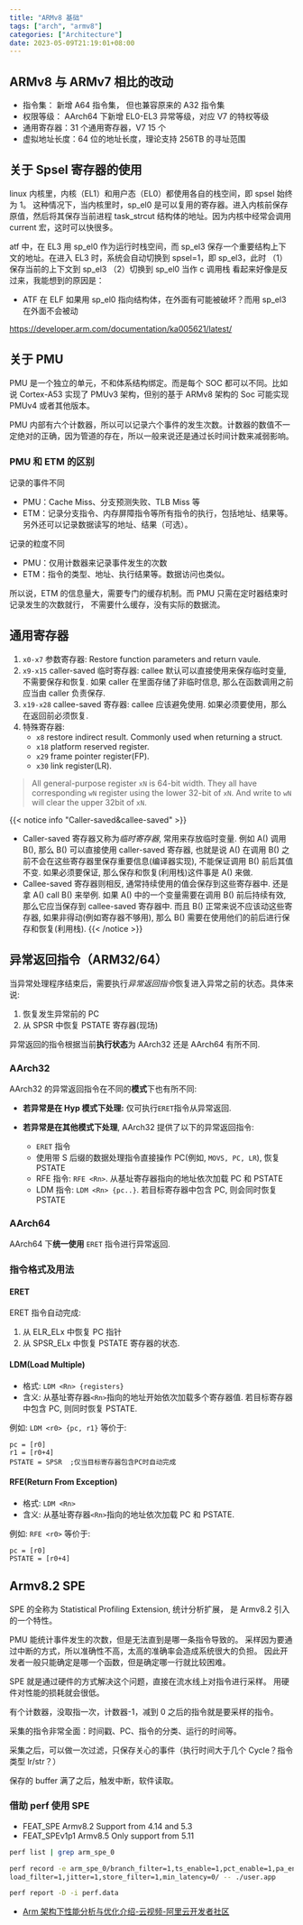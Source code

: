```yaml
---
title: "ARMv8 基础"
tags: ["arch", "armv8"]
categories: ["Architecture"]
date: 2023-05-09T21:19:01+08:00
---
```


## ARMv8 与 ARMv7 相比的改动

- 指令集： 新增 A64 指令集， 但也兼容原来的 A32 指令集
- 权限等级： AArch64 下新增 EL0-EL3 异常等级，对应 V7 的特权等级
- 通用寄存器：31 个通用寄存器，V7 15 个
- 虚拟地址长度：64 位的地址长度，理论支持 256TB 的寻址范围

## 关于 Spsel 寄存器的使用

linux 内核里，内核（EL1）和用户态（EL0）都使用各自的栈空间，即 spsel 始终为 1。
这种情况下，当内核里时，sp_el0 是可以复用的寄存器。进入内核前保存原值，然后将其保存当前进程 task_strcut 结构体的地址。因为内核中经常会调用 current 宏，这时可以快很多。

atf 中，在 EL3 用 sp_el0 作为运行时栈空间，而 sp_el3 保存一个重要结构上下文的地址。在进入 EL3 时，系统会自动切换到 spsel=1，即 sp_el3，此时
（1）保存当前的上下文到 sp_el3
（2）切换到 sp_el0 当作 c 调用栈
看起来好像是反过来，我能想到的原因是：

- ATF 在 ELF 如果用 sp_el0 指向结构体，在外面有可能被破坏？而用 sp_el3 在外面不会被动

https://developer.arm.com/documentation/ka005621/latest/

## 关于 PMU

PMU 是一个独立的单元，不和体系结构绑定。而是每个 SOC 都可以不同。比如说 Cortex-A53 实现了 PMUv3 架构，但别的基于 ARMv8 架构的 Soc 可能实现 PMUv4 或者其他版本。

PMU 内部有六个计数器，所以可以记录六个事件的发生次数。计数器的数值不一定绝对的正确，因为管道的存在，所以一般来说还是通过长时间计数来减弱影响。

### PMU 和 ETM 的区别

记录的事件不同

- PMU：Cache Miss、分支预测失败、TLB Miss 等
- ETM：记录分支指令、内存屏障指令等所有指令的执行，包括地址、结果等。
  另外还可以记录数据读写的地址、结果（可选）。

记录的粒度不同

- PMU：仅用计数器来记录事件发生的次数
- ETM：指令的类型、地址、执行结果等。数据访问也类似。

所以说，ETM 的信息量大，需要专门的缓存机制。而 PMU 只需在定时器结束时记录发生的次数就行，
不需要什么缓存，没有实际的数据流。

## 通用寄存器

1. `x0-x7` 参数寄存器: Restore function parameters and return vaule.
2. `x9-x15` caller-saved 临时寄存器: callee 默认可以直接使用来保存临时变量, 不需要保存和恢复. 如果 caller 在里面存储了非临时信息, 那么在函数调用之前应当由 caller 负责保存.
3. `x19-x28` callee-saved 寄存器: callee 应该避免使用. 如果必须要使用，那么在返回前必须恢复.
4. 特殊寄存器:
   - `x8` restore indirect result. Commonly used when returning a struct.
   - `x18` platform reserved register.
   - `x29` frame pointer register(FP).
   - `x30` link register(LR).

> All general-purpose register `xN` is 64-bit width. They all have corresponding `wN` register using the lower 32-bit of `xN`. And write to `wN` will clear the upper 32bit of `xN`.

{{< notice info "Caller-saved&callee-saved" >}}

- Caller-saved 寄存器又称为*临时寄存器*, 常用来存放临时变量. 例如 A() 调用 B(), 那么 B() 可以直接使用 caller-saved 寄存器, 也就是说 A() 在调用 B() 之前不会在这些寄存器里保存重要信息(编译器实现), 不能保证调用 B() 前后其值不变. 如果必须要保证, 那么保存和恢复(利用栈)这件事是 A() 来做.
- Callee-saved 寄存器则相反, 通常持续使用的值会保存到这些寄存器中. 还是拿 A() call B() 来举例. 如果 A() 中的一个变量需要在调用 B() 前后持续有效, 那么它应当保存到 callee-saved 寄存器中. 而且 B() 正常来说不应该动这些寄存器, 如果非得动(例如寄存器不够用), 那么 B() 需要在使用他们的前后进行保存和恢复(利用栈).
  {{< /notice >}}

## 异常返回指令（ARM32/64）

当异常处理程序结束后，需要执行*异常返回指令*恢复进入异常之前的状态。具体来说:

1. 恢复发生异常前的 PC
2. 从 SPSR 中恢复 PSTATE 寄存器(现场)

异常返回的指令根据当前**执行状态**为 AArch32 还是 AArch64 有所不同.

### AArch32

AArch32 的异常返回指令在不同的**模式**下也有所不同:

- **若异常是在 Hyp 模式下处理:** 仅可执行`ERET`指令从异常返回.

- **若异常是在其他模式下处理**, AArch32 提供了以下的异常返回指令:
  - `ERET` 指令
  - 使用带 S 后缀的数据处理指令直接操作 PC(例如, `MOVS, PC, LR`), 恢复 PSTATE
  - RFE 指令: `RFE <Rn>`. 从基址寄存器<Rn>指向的地址依次加载 PC 和 PSTATE
  - LDM 指令: `LDM <Rn> {pc..}`. 若目标寄存器中包含 PC, 则会同时恢复 PSTATE

### AArch64

AArch64 下**统一使用** `ERET` 指令进行异常返回.

### 指令格式及用法

#### ERET

ERET 指令自动完成:

1. 从 ELR_ELx 中恢复 PC 指针
2. 从 SPSR_ELx 中恢复 PSTATE 寄存器的状态.

#### LDM(Load Multiple)

- 格式: `LDM <Rn> {registers}`
- 含义: 从基址寄存器`<Rn>`指向的地址开始依次加载多个寄存器值. 若目标寄存器中包含 PC, 则同时恢复 PSTATE.

例如: `LDM <r0> {pc, r1}` 等价于:

```assembly
pc = [r0]
r1 = [r0+4]
PSTATE = SPSR  ;仅当目标寄存器包含PC时自动完成
```

#### RFE(Return From Exception)

- 格式: `LDM <Rn> `
- 含义: 从基址寄存器`<Rn>`指向的地址依次加载 PC 和 PSTATE.

例如: `RFE <r0>` 等价于:

```ass
pc = [r0]
PSTATE = [r0+4]
```

## Armv8.2 SPE

SPE 的全称为 Statistical Profiling Extension, 统计分析扩展，
是 Armv8.2 引入的一个特性。

PMU 能统计事件发生的次数，但是无法直到是哪一条指令导致的。
采样因为要通过中断的方式，所以准确性不高，太高的准确率会造成系统很大的负担。
因此开发者一般只能确定是哪一个函数，但是确定哪一行就比较困难。

SPE 就是通过硬件的方式解决这个问题，直接在流水线上对指令进行采样。
用硬件对性能的损耗就会很低。

有个计数器，没取指一次，计数器-1，减到 0 之后的指令就是要采样的指令。

采集的指令非常全面：时间戳、PC、指令的分类、运行的时间等。

采集之后，可以做一次过滤，只保存关心的事件（执行时间大于几个 Cycle？指令类型 lr/str？）

保存的 buffer 满了之后，触发中断，软件读取。

### 借助 perf 使用 SPE

- FEAT_SPE Armv8.2 Support from 4.14 and 5.3
- FEAT_SPEv1p1 Armv8.5 Only support from 5.11

```sh
perf list | grep arm_spe_0

perf record -e arm_spe_0/branch_filter=1,ts_enable=1,pct_enable=1,pa_enable=1,\
load_filter=1,jitter=1,store_filter=1,min_latency=0/ -- ./user.app

perf report -D -i perf.data
```

- [Arm 架构下性能分析与优化介绍-云视频-阿里云开发者社区](https://developer.aliyun.com/live/252287?spm=a2c6h.28322828.J_3909373260.17.88865488AzlJRR)
